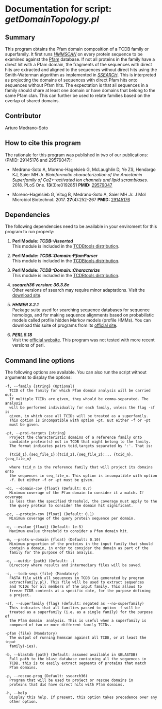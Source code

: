 # Documentation for script: _getDomainTopology.pl_

## Summary
This program obtains the Pfam domain composition of a TCDB family or superfamily. It first runs [_HMMSCAN_](http://hmmer.org/) on every protein sequence to be examined against the [Pfam](https://pfam.xfam.org/) database. If not all proteins in the family have a direct hit with a Pfam domain, the fragments of the sequences with direct hits are extracted and aligned to the sequences without direct hits using the Smith-Waterman algorithm as implemented in [_SSEARCH_](https://fasta.bioch.virginia.edu/fasta_www2/fasta_down.shtml). This is interpreted as projecting the domains of sequences with direct Pfam hits onto sequences without Pfam hits. The expectation is that all sequences in a family should share at least one domain or have domains that belong to the same Pfam clan. This can further be used to relate families based on the overlap of shared domains. 

## Contributor
Arturo Medrano-Soto

## How to cite this program
The rationale for this program was published in two of our publications: 
(PMID: 29145176 and 29579047):

  * Medrano-Soto A, Moreno-Hagelsieb G, McLaughlin D, Ye ZS, Hendargo KJ, Saier MH Jr. 
  _Bioinformatic characterization of the Anoctamin Superfamily of Ca2+-activated ion 
  channels and lipid scramblases._  2018. PLoS One. **13**(3):e0192851
  **PMID:** [29579047](https://www.ncbi.nlm.nih.gov/pubmed/?term=29579047) 
  
  * Moreno-Hagelsieb G, Vitug B, Medrano-Soto A, Saier MH Jr.
  J Mol Microbiol Biotechnol. 2017. **27**(4):252-267
  **PMID:** [29145176](https://www.ncbi.nlm.nih.gov/pubmed/?term=29145176)


## Dependencies
The following dependencies need to be available in your enviroment for this 
program to run properly:

1. **Perl Module: _TCDB::Assorted_**  
This module is included in the [TCDBtools distribution](https://github.com/SaierLaboratory/TCDBtools). 

2. **Perl Module: _TCDB::Domain::PfamParser_**  
This module is included in the [TCDBtools distribution](https://github.com/SaierLaboratory/TCDBtools). 

3. **Perl Module: _TCDB::Domain::Characterize_**  
This module is included in the [TCDBtools distribution](https://github.com/SaierLaboratory/TCDBtools). 

4. **_ssearch36 version: 36.3.8e_**  
Other versions of ssearch may require minor adaptations. Visit the
[download site](https://fasta.bioch.virginia.edu/fasta_www2/fasta_down.shtml). 

5. **_HHMER 3.2.1_**  
Package suite used for searching sequence databases for sequence homologs, and for making 
sequence alignments based on probabilistic models called profile hidden Markov models 
(profile HMMs). You can download this suite of programs from its [official site](http://hmmer.org/). 


6. **_PERL 5.18_**  
Visit the [official website](https://www.perl.org/). This program 
was not tested with more recent versions of perl.

## Command line options
The following options are available. You can also run the 
script without arguments to display the options:


    -f, --family {string} (Optional)
      TCID of the family for which Pfam domain analysis will be carried out.
      If multiple TCIDs are given, they whould be comma-separated. The analysis
      will be performed individually for each family, unless the flag -sf is
      given, in which case all TCIDs will be treated as a superfamily.
      This option is incompatible with option -pt. But either -f or -pt
      must be given.

    -pt, --proj-targets {string}
      Project the characteristic domains of a reference family onto
      candidate protein(s) not in TCDB that might belong to the family.
      The format indicates pairs tcid,targets separated by ':'. That is:
      
      {tcid_1},{seq_file_1}:{tcid_2},{seq_file_2}:... {tcid_n},{seq_file_n}
      
      where tcid_n is the reference family that will project its domains onto
      the sequences in seq_file_n. This option is incompatible with option
      -f. But either -f or -pt must be given.
  
    -dc, --domain-cov {float} (Default: 0.7)
      Minimum coverage of the Pfam domain to consider it a match. If coverage
      is less than the specified threshold, the coverage must apply to the
      the query protein to consider the domain hit significant.

    -pc, --protein-cov {float} (Default: 0.1)
      Minimum coverage of the query protein sequence per domain.

    -e, --evalue {float} (Default: 1e-5)
      Maximum evalue threshold to consider a Pfam domain hit.

    -m, --prots-w-domain {float) (Default: 0.10)
      Minimum proportion of the proteins in the input family that should
      contain a domain, in order to consider the domain as part of the
      family for the purpose of this analyis.

    -o, --outdir {path} (Default: .)
      Directory where results and intermediary files will be saved.

    -s, --tcdb-seqs {file} (Mandatory)
      FASTA file with all sequences in TCDB (as generated by program
      extractFamily.pl). This file will be used to extract sequences
      and TCIDs for all members of the input family. This allows to
      freeze TCDB contents at a specific date, for the purpose defining
      a project.

    -sf, --superfamily {flag} (default: negated as --no-superfamily)
      This indicates that all families passed to option -f will be
      treated as a superfamily (i.e. as a single family) for the purpose of
      the Pfam domain  analysis. This is useful when a superfamily is
      composed of two or more different family TCIDs.

    -pfam {file} (Mandatory)
      The output of running hmmscan against all TCDB, or at least the input
      family(-ies).

    -b, --blastdb {path} (Default: assumed available in $BLASTDB)
      Full path to the blast database containing all the sequences in
      TCDB, this is to easily extract segments of proteins that match
      Pfam domains.

    -p, --rescue-prog (Default: ssearch36)
      Program that will be used to project or rescue domains in
      proteins that did have direct hits with Pfam domains.

    -h, --help
      Display this help. If present, this option takes precedence over any
      other option.
